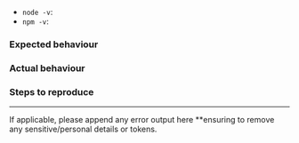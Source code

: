 - `node -v`:
- `npm -v`:

### Expected behaviour


### Actual behaviour


### Steps to reproduce


---

If applicable, please append any error output here **ensuring to remove any sensitive/personal details or tokens.
